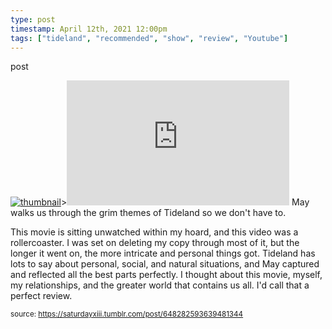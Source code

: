 ```yaml
---
type: post
timestamp: April 12th, 2021 12:00pm
tags: ["tideland", "recommended", "show", "review", "Youtube"]
---
```

post

[![thumbnail](http://i3.ytimg.com/vi/jy6TK3njrRU/maxresdefault.jpg)](https://www.youtube.com/watch?v=jy6TK3njrRU)><iframe width="356" height="200" id="youtube_iframe" src="https://www.youtube.com/embed/jy6TK3njrRU?feature=oembed&amp;enablejsapi=1&amp;origin=https://safe.txmblr.com&amp;wmode=opaque" frameborder="0" allow="accelerometer; autoplay; clipboard-write; encrypted-media; gyroscope; picture-in-picture" allowfullscreen></iframe></figure>
May walks us through the grim themes of Tideland so we don't have to.

This movie is sitting unwatched within my hoard, and this video was a rollercoaster.  I was set on deleting my copy through most of it, but the longer it went on, the more intricate and personal things got.  Tideland has lots to say about personal, social, and natural situations, and May captured and reflected all the best parts perfectly.  I thought about this movie, myself, my relationships, and the greater world that contains us all.  I'd call that a perfect review.

      
      
      
      
      
      
  
<small>source: https://saturdayxiii.tumblr.com/post/648282593639481344</small>